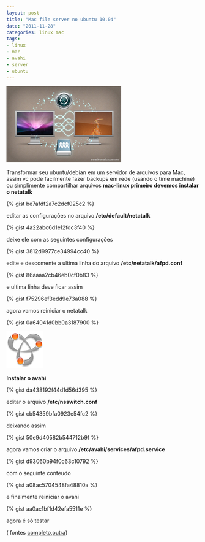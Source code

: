```yaml
---
layout: post
title: "Mac file server no ubuntu 10.04"
date: "2011-11-28"
categories: linux mac
tags:
- linux
- mac
- avahi
- server
- ubuntu
---
```


![](/assets/images/post/2011-11-28-mac-file-server-no-ubuntu-1004/ubuntu_mac_feature_thumb.jpg)

Transformar seu ubuntu/debian em um servidor de arquivos para Mac, assim vc pode facilmente fazer backups em rede (usando o time machine) ou simplimente compartilhar arquivos **mac-linux**
**primeiro devemos instalar o netatalk**

{% gist be7afdf2a7c2dcf025c2 %}

editar as configurações no arquivo **/etc/default/netatalk**

{% gist 4a22abc6d1e12fdc3f40 %}

deixe ele com as seguintes configurações

{% gist 3812d9977ce34994cc40 %}

edite e descomente a ultima linha do arquivo **/etc/netatalk/afpd.conf**

{% gist 86aaaa2cb46eb0cf0b83 %}

e ultima linha deve ficar assim

{% gist f75296ef3edd9e73a088 %}

agora vamos reiniciar o netatalk

{% gist 0a64041d0bb0a3187900 %}

![](/assets/images/post/2011-11-28-mac-file-server-no-ubuntu-1004/bonjour97.png)

**Instalar o avahi**

{% gist da438192f44d1d56d395 %}

editar o arquivo **/etc/nsswitch.conf**

{% gist cb54359bfa0923e54fc2 %}

deixando assim

{% gist 50e9d40582b544712b9f %}

agora vamos criar o arquivo **/etc/avahi/services/afpd.service**

{% gist d93060b94f0c63c10792 %}

com o seguinte conteudo

{% gist a08ac5704548fa48810a %}

e finalmente reiniciar o avahi

{% gist aa0ac1bf1d42efa5511e %}

agora é só testar

( fontes [completo](http://www.kremalicious.com/2008/06/ubuntu-as-mac-file-server-and-time-machine-volume/),[outra](http://www.cognitivecombine.com/2009/12/diy-ubuntu-nas-with-afp-smb-dlna-and-itunes/))
